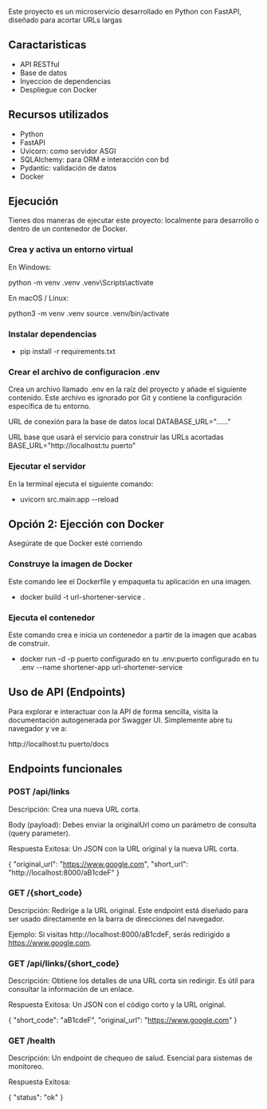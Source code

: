 Este proyecto es un microservicio desarrollado en Python con FastAPI, diseñado para acortar URLs largas

## Caractaristicas
- API RESTful
- Base de datos
- Inyeccion de dependencias
- Despliegue con Docker

## Recursos utilizados
- Python
- FastAPI
- Uvicorn: como servidor ASGI
- SQLAlchemy: para ORM e interacción con bd
- Pydantic: validación de datos
- Docker

## Ejecución
Tienes dos maneras de ejecutar este proyecto: localmente para desarrollo o dentro de un contenedor de Docker.

### Crea y activa un entorno virtual
En Windows:

python -m venv .venv
.venv\Scripts\activate

En macOS / Linux:

python3 -m venv .venv
source .venv/bin/activate

### Instalar dependencias
- pip install -r requirements.txt
### Crear el archivo de configuracion .env
Crea un archivo llamado .env en la raíz del proyecto y añade el siguiente contenido. Este archivo es ignorado por Git y contiene la configuración específica de tu entorno.

URL de conexión para la base de datos local
DATABASE_URL="......"

URL base que usará el servicio para construir las URLs acortadas
BASE_URL="http://localhost:tu puerto"

### Ejecutar el servidor
En la terminal ejecuta el siguiente comando:
- uvicorn src.main:app --reload

## Opción 2: Ejección con Docker

Asegúrate de que Docker esté corriendo
### Construye la imagen de Docker
Este comando lee el Dockerfile y empaqueta tu aplicación en una imagen.
- docker build -t url-shortener-service .
### Ejecuta el contenedor
Este comando crea e inicia un contenedor a partir de la imagen que acabas de construir.
- docker run -d -p puerto configurado en tu .env:puerto configurado en tu .env --name shortener-app url-shortener-service

## Uso de API (Endpoints)
Para explorar e interactuar con la API de forma sencilla, visita la documentación autogenerada por Swagger UI. Simplemente abre tu navegador y ve a:

http://localhost:tu puerto/docs

## Endpoints funcionales
### POST /api/links

Descripción: Crea una nueva URL corta.

Body (payload): Debes enviar la originalUrl como un parámetro de consulta (query parameter).

Respuesta Exitosa: Un JSON con la URL original y la nueva URL corta.

{
  "original_url": "https://www.google.com",
  "short_url": "http://localhost:8000/aB1cdeF"
}

### GET /{short_code}

Descripción: Redirige a la URL original. Este endpoint está diseñado para ser usado directamente en la barra de direcciones del navegador.

Ejemplo: Si visitas http://localhost:8000/aB1cdeF, serás redirigido a https://www.google.com.

### GET /api/links/{short_code}

Descripción: Obtiene los detalles de una URL corta sin redirigir. Es útil para consultar la información de un enlace.

Respuesta Exitosa: Un JSON con el código corto y la URL original.

{
  "short_code": "aB1cdeF",
  "original_url": "https://www.google.com"
}

### GET /health

Descripción: Un endpoint de chequeo de salud. Esencial para sistemas de monitoreo.

Respuesta Exitosa:

{
  "status": "ok"
}
